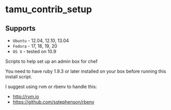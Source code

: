 tamu_contrib_setup
==================

Supports
--------
- `Ubuntu` - 12.04, 12.10, 13.04
- `Fedora` - 17, 18, 19, 20
- `OS X` - tested on 10.9

Scripts to help set up an admin box for chef

You need to have ruby 1.9.3 or later installed on your box
before running this install script.

I suggest using rvm or rbenv to handle this:

- http://rvm.io
- https://github.com/sstephenson/rbenv
